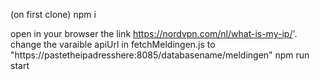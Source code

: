 (on first clone)
npm i

open in your browser the link https://nordvpn.com/nl/what-is-my-ip/'.
change the varaible apiUrl in fetchMeldingen.js to "https://pastetheipadresshere:8085/databasename/meldingen" 
npm run start
